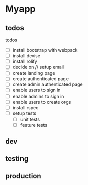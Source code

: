 # Myapp

## todos
todos
- [ ] install bootstrap with webpack
- [ ] install devise
- [ ] install rolify
- [ ] decide on // setup email
- [ ] create landing page
- [ ] create authenticated page
- [ ] create admin authenticated page
- [ ] enable users to sign in
- [ ] enable admins to sign in
- [ ] enable users to create orgs
- [ ] install rspec
- [ ] setup tests
  - [ ] unit tests
  - [ ] feature tests

## dev

## testing

## production
